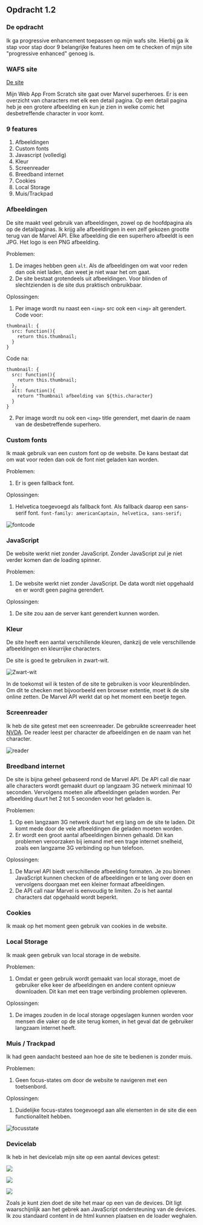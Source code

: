 ## Opdracht 1.2

### De opdracht
Ik ga progressive enhancement toepassen op mijn wafs site. Hierbij ga ik stap voor stap door 9 belangrijke features heen om te checken of mijn site "progressive enhanced" genoeg is.

### WAFS site

[De site](https://robinfrugte97.github.io/browser-technologies/opdracht1/opdr1-2/wafs/index.html)

Mijn Web App From Scratch site gaat over Marvel superheroes. Er is een overzicht van characters met elk een detail pagina. Op een detail pagina heb je een grotere afbeelding en kun je zien in welke comic het desbetreffende character in voor komt.

### 9 features

1. Afbeeldingen
2. Custom fonts
3. Javascript (volledig)
4. Kleur
5. Screenreader
6. Breedband internet
7. Cookies
8. Local Storage
9. Muis/Trackpad


### Afbeeldingen
De site maakt veel gebruik van afbeeldingen, zowel op de hoofdpagina als op de detailpaginas. Ik krijg alle afbeeldingen in een zelf gekozen grootte terug van de Marvel API. Elke afbeelding die een superhero afbeeldt is een JPG. Het logo is een PNG afbeelding.

Problemen:
1. De images hebben geen `alt`. Als de afbeeldingen om wat voor reden dan ook niet laden, dan weet je niet waar het om gaat.
2. De site bestaat grotendeels uit afbeeldingen. Voor blinden of slechtzienden is de site dus praktisch onbruikbaar.

Oplossingen:
1. Per image wordt nu naast een `<img>` src ook een `<img>` alt gerendert.
  Code voor:
  ```
  thumbnail: {
    src: function(){
      return this.thumbnail;
    }
  }
  ```
  Code na:
  ```
  thumbnail: {
    src: function(){
      return this.thumbnail;
    },
    alt: function(){
      return "Thumbnail afbeelding van ${this.character}
    }
  }
  ```
2. Per image wordt nu ook een `<img>` title gerendert, met daarin de naam van de desbetreffende superhero.  


### Custom fonts
Ik maak gebruik van een custom font op de website. De kans bestaat dat om wat voor reden dan ook de font niet geladen kan worden.

Problemen:
1. Er is geen fallback font.

Oplossingen:
1. Helvetica toegevoegd als fallback font. Als fallback daarop een sans-serif font.
`font-family: americanCaptain, helvetica, sans-serif;`

![fontcode](https://github.com/RobinFrugte97/browser-technologies/blob/master/opdracht1/opdr1-2/screenshots/fontcode.png)


### JavaScript
De website werkt niet zonder JavaScript. Zonder JavaScript zul je niet verder komen dan de loading spinner.

Problemen:
1. De website werkt niet zonder JavaScript. De data wordt niet opgehaald en er wordt geen pagina gerendert.

Oplossingen:
1. De site zou aan de server kant gerendert kunnen worden.


### Kleur
De site heeft een aantal verschillende kleuren, dankzij de vele verschillende afbeeldingen en kleurrijke characters.

De site is goed te gebruiken in zwart-wit.

![Zwart-wit](https://github.com/RobinFrugte97/browser-technologies/blob/master/opdracht1/opdr1-2/screenshots/blackandwhite2.png)

In de toekomst wil ik testen of de site te gebruiken is voor kleurenblinden. Om dit te checken met bijvoorbeeld een browser extentie, moet ik de site online zetten. De Marvel API werkt dat op het moment een beetje tegen.


### Screenreader
Ik heb de site getest met een screenreader. De gebruikte screenreader heet [NVDA](https://www.nvaccess.org/). De reader leest per character de afbeeldingen en de naam van het character.

![reader](https://github.com/RobinFrugte97/browser-technologies/blob/master/opdracht1/opdr1-2/screenshots/screenreader.png)

### Breedband internet
De site is bijna geheel gebaseerd rond de Marvel API.
De API call die naar alle characters wordt gemaakt duurt op langzaam 3G netwerk minimaal 10 seconden. Vervolgens moeten alle afbeeldingen geladen worden. Per afbeelding duurt het 2 tot 5 seconden voor het geladen is.

Problemen:
1. Op een langzaam 3G netwerk duurt het erg lang om de site te laden. Dit komt mede door de vele afbeeldingen die geladen moeten worden.
2. Er wordt een groot aantal afbeeldingen binnen gehaald. Dit kan problemen veroorzaken bij iemand met een trage internet snelheid, zoals een langzame 3G verbinding op hun telefoon.

Oplossingen:
1. De Marvel API biedt verschillende afbeelding formaten. Je zou binnen JavaScript kunnen checken of de afbeeldingen er te lang over doen en vervolgens doorgaan met een kleiner formaat afbeeldingen.
2. De API call naar Marvel is eenvoudig te limiten. Zo is het aantal characters dat opgehaald wordt beperkt.

### Cookies
Ik maak op het moment geen gebruik van cookies in de website.


### Local Storage
Ik maak geen gebruik van local storage in de website.

Problemen:
1. Omdat er geen gebruik wordt gemaakt van local storage, moet de gebruiker elke keer de afbeeldingen en andere content opnieuw downloaden. Dit kan met een trage verbinding problemen opleveren.

Oplossingen:
1. De images zouden in de local storage opgeslagen kunnen worden voor mensen die vaker op de site terug komen, in het geval dat de gebruiker langzaam internet heeft.


### Muis / Trackpad
Ik had geen aandacht besteed aan hoe de site te bedienen is zonder muis.

Problemen:
1. Geen focus-states om door de website te navigeren met een toetsenbord.

Oplossingen:
1. Duidelijke focus-states toegevoegd aan alle elementen in de site die een functionaliteit hebben.

![focusstate](https://github.com/RobinFrugte97/browser-technologies/blob/master/opdracht1/opdr1-2/screenshots/focus-state.png)


### Devicelab
Ik heb in het devicelab mijn site op een aantal devices getest:

![](https://github.com/RobinFrugte97/browser-technologies/blob/master/opdracht1/opdr1-2/screenshots/screenshot1.jpg)

![](https://github.com/RobinFrugte97/browser-technologies/blob/master/opdracht1/opdr1-2/screenshots/screenshot2.jpg)

![](https://github.com/RobinFrugte97/browser-technologies/blob/master/opdracht1/opdr1-2/screenshots/screenshot3.jpg)

Zoals je kunt zien doet de site het maar op een van de devices. Dit ligt waarschijnlijk aan het gebrek aan JavaScript ondersteuning van de devices. Ik zou standaard content in de html kunnen plaatsen en de loader weghalen.
